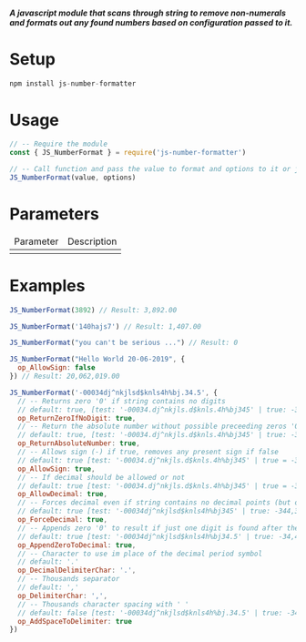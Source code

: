 ##### A javascript module that scans through string to remove non-numerals and formats out any found numbers based on configuration passed to it.

# Setup
```javascript
npm install js-number-formatter
```

# Usage
```javascript
// -- Require the module
const { JS_NumberFormat } = require('js-number-formatter')

// -- Call function and pass the value to format and options to it or just the value
JS_NumberFormat(value, options)
```

# Parameters
<table>
  <thead>
    <tr>
      <td>Parameter</td>
      <td>Description</td>
    </tr>
  </thead>
  <tbody>
    <tr>
      <td></td>
    </tr>
  </tbody>
</table>

# Examples
```javascript
JS_NumberFormat(3892) // Result: 3,892.00

JS_NumberFormat('140hajs7') // Result: 1,407.00

JS_NumberFormat("you can't be serious ...") // Result: 0

JS_NumberFormat("Hello World 20-06-2019", {
  op_AllowSign: false
}) // Result: 20,062,019.00

JS_NumberFormat('-00034dj^nkjlsd$knls4h%bj.34.5', {
  // -- Returns zero '0' if string contains no digits
  // default: true, [test: '-00034.dj^nkjls.d$knls.4h%bj345' | true: -34.4345 | false: -34.4345]
  op_ReturnZeroIfNoDigit: true,
  // -- Return the absolute number without possible preceeding zeros '0'
  // default: true, [test: '-00034.dj^nkjls.d$knls.4h%bj345' | true: -34.4345 | false: -00,034.4345]
  op_ReturnAbsoluteNumber: true,
  // -- Allows sign (-) if true, removes any present sign if false
  // default: true [test: '-00034.dj^nkjls.d$knls.4h%bj345' | true = -34.4345 | false = 34.4345]
  op_AllowSign: true, 
  // -- If decimal should be allowed or not
  // default: true [test: '-00034.dj^nkjls.d$knls.4h%bj345' | true = -34.4345 | false = -34]
  op_AllowDecimal: true, 
  // -- Forces decimal even if string contains no decimal points (but only if op_AllowDecimal is true)
  // default: true [test: '-00034dj^nkjlsd$knls4h%bj345' | true: -344,345.00 | false: -344,345]
  op_ForceDecimal: true, 
  // -- Appends zero '0' to result if just one digit is found after the last decimal point
  // default: true [test: '-00034dj^nkjlsd$knls4h%bj34.5' | true: -34,434.50 | false: -34,434.5]
  op_AppendZeroToDecimal: true,
  // -- Character to use im place of the decimal period symbol
  // default: '.'
  op_DecimalDelimiterChar: '.',
  // -- Thousands separator
  // default: ','
  op_DelimiterChar: ',',
  // -- Thousands character spacing with ' '
  // default: false [test: '-00034dj^nkjlsd$knls4h%bj.34.5' | true: -34, 434.50 | false: -34,434.50]
  op_AddSpaceToDelimiter: true
})
```
